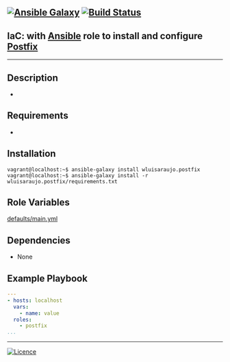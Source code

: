 [![Ansible Galaxy](https://img.shields.io/badge/Ansible%20Galaxy-MailServer-blue.svg)](https://galaxy.ansible.com/wluisaraujo/postfix) [![Build Status](https://travis-ci.org/wluisaraujo/ansible-role-postfix.svg?branch=master)](https://travis-ci.org/wluisaraujo/ansible-role-postfix)
---
## IaC: with [Ansible](https://www.ansible.com) role to install and configure [Postfix](http://www.postfix.org/)
------------

Description
------------

 * 

Requirements
------------

 *

Installation
------------

```console
vagrant@localhost:~$ ansible-galaxy install wluisaraujo.postfix
vagrant@localhost:~$ ansible-galaxy install -r wluisaraujo.postfix/requirements.txt
```

Role Variables
--------------

[defaults/main.yml](defaults/main.yml)

Dependencies
------------

* None

Example Playbook
----------------
```yaml
---
- hosts: localhost
  vars:
    - name: value
  roles:
    - postfix
...
```

----------------
[![Licence](https://img.shields.io/badge/License-GPL%20v3-red.svg)](https://www.gnu.org/licenses/gpl-3.0.pt-br.html)
